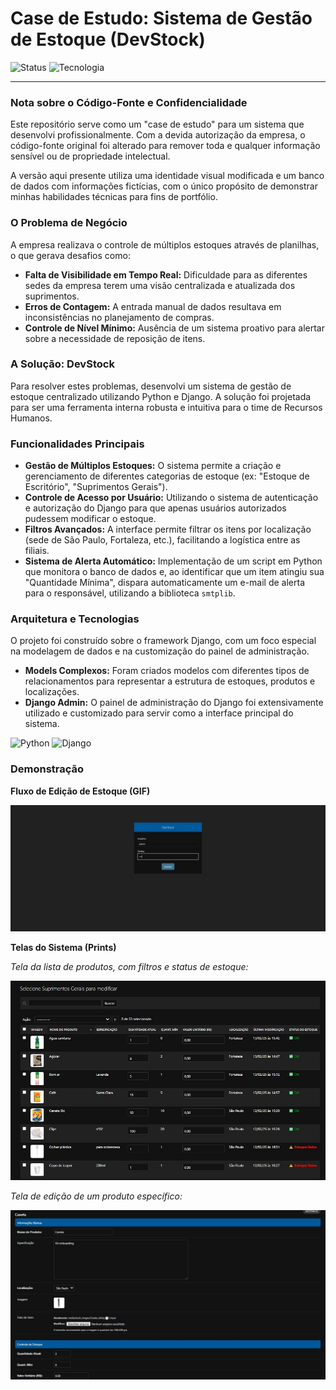 # Case de Estudo: Sistema de Gestão de Estoque (DevStock)
![Status](https://img.shields.io/badge/status-finalizado-brightgreen) ![Tecnologia](https://img.shields.io/badge/tecnologia-Django-darkgreen)

---

### Nota sobre o Código-Fonte e Confidencialidade
Este repositório serve como um "case de estudo" para um sistema que desenvolvi profissionalmente. Com a devida autorização da empresa, o código-fonte original foi alterado para remover toda e qualquer informação sensível ou de propriedade intelectual.

A versão aqui presente utiliza uma identidade visual modificada e um banco de dados com informações fictícias, com o único propósito de demonstrar minhas habilidades técnicas para fins de portfólio.

### O Problema de Negócio
A empresa realizava o controle de múltiplos estoques através de planilhas, o que gerava desafios como:
* **Falta de Visibilidade em Tempo Real:** Dificuldade para as diferentes sedes da empresa terem uma visão centralizada e atualizada dos suprimentos.
* **Erros de Contagem:** A entrada manual de dados resultava em inconsistências no planejamento de compras.
* **Controle de Nível Mínimo:** Ausência de um sistema proativo para alertar sobre a necessidade de reposição de itens.

### A Solução: DevStock
Para resolver estes problemas, desenvolvi um sistema de gestão de estoque centralizado utilizando Python e Django. A solução foi projetada para ser uma ferramenta interna robusta e intuitiva para o time de Recursos Humanos.

### Funcionalidades Principais
* **Gestão de Múltiplos Estoques:** O sistema permite a criação e gerenciamento de diferentes categorias de estoque (ex: "Estoque de Escritório", "Suprimentos Gerais").
* **Controle de Acesso por Usuário:** Utilizando o sistema de autenticação e autorização do Django para que apenas usuários autorizados pudessem modificar o estoque.
* **Filtros Avançados:** A interface permite filtrar os itens por localização (sede de São Paulo, Fortaleza, etc.), facilitando a logística entre as filiais.
* **Sistema de Alerta Automático:** Implementação de um script em Python que monitora o banco de dados e, ao identificar que um item atingiu sua "Quantidade Mínima", dispara automaticamente um e-mail de alerta para o responsável, utilizando a biblioteca `smtplib`.

### Arquitetura e Tecnologias
O projeto foi construído sobre o framework Django, com um foco especial na modelagem de dados e na customização do painel de administração.
* **Models Complexos:** Foram criados modelos com diferentes tipos de relacionamentos para representar a estrutura de estoques, produtos e localizações.
* **Django Admin:** O painel de administração do Django foi extensivamente utilizado e customizado para servir como a interface principal do sistema.

![Python](https://img.shields.io/badge/Python-3776AB?style=for-the-badge&logo=python&logoColor=white)
![Django](https://img.shields.io/badge/Django-092E20?style=for-the-badge&logo=django&logoColor=white)

### Demonstração

**Fluxo de Edição de Estoque (GIF)**

![Demo do Projeto Desktop](./demo-devstock-desktop.gif)



**Telas do Sistema (Prints)**

*Tela da lista de produtos, com filtros e status de estoque:*

![Tela da lista de produtos](./print-devstock-1.jpg)


*Tela de edição de um produto específico:*

![Tela de edição de um produto](./print-devstock-2.jpg)
